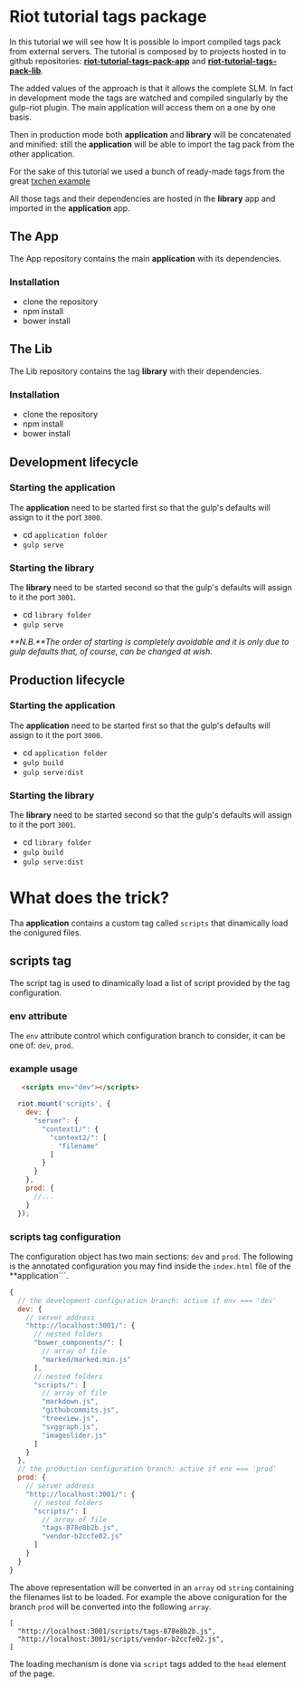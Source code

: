 # Riot tutorial tags package

In this tutorial we will see how It is possible lo import compiled tags pack from external servers. The tutorial is composed by to projects hosted in to github repositories: [**riot-tutorial-tags-pack-app**](https://github.com/ivan-saorin/riot-tutorial-tags-pack-app) and [**riot-tutorial-tags-pack-lib**](https://github.com/ivan-saorin/riot-tutorial-tags-pack-lib).

The added values of the approach is that it allows the complete SLM. In fact in development mode the tags are watched and compiled singularly by the gulp-riot plugin. The main application will access them on a one by one basis.

Then in production mode both **application** and **library** will be concatenated and minified: still the **application** will be able to import the tag pack from the other application.

For the sake of this tutorial we used a bunch of ready-made tags from the great [txchen example](https://github.com/txchen/feplay/tree/gh-pages/riot_vue)

All those tags and their dependencies are hosted in the **library** app and imported in the **application** app.

## The App
The App repository contains the main **application** with its dependencies.

### Installation
* clone the repository
* npm install
* bower install

## The Lib
The Lib repository contains the tag **library** with their dependencies.

### Installation
* clone the repository
* npm install
* bower install

## Development lifecycle
### Starting the application
The **application** need to be started first so that the gulp's defaults will assign to it the port ```3000```.
* cd ```application folder```
* ```gulp serve```
### Starting the library
The **library** need to be started second so that the gulp's defaults will assign to it the port ```3001```.
* cd ```library folder```
* ```gulp serve```

_**N.B.**The order of starting is completely avoidable and it is only due to gulp defaults that, of course, can be changed at wish._

## Production lifecycle
### Starting the application
The **application** need to be started first so that the gulp's defaults will assign to it the port ```3000```.
* cd ```application folder```
* ```gulp build```
* ```gulp serve:dist```
### Starting the library
The **library** need to be started second so that the gulp's defaults will assign to it the port ```3001```.
* cd ```library folder```
* ```gulp build```
* ```gulp serve:dist```

# What does the trick?
Tha **application** contains a custom tag called ```scripts``` that dinamically load the conigured files.

## scripts tag
The script tag is used to dinamically load a list of script provided by the tag configuration.

### env attribute
The ```env``` attribute control which configuration branch to consider, it can be one of: ```dev```, ```prod```.
### example usage
```html
   <scripts env="dev"></scripts>
```

```javascript
  riot.mount('scripts', {
    dev: {
      "server": {
        "context1/": {
          "context2/": [
            "filename"
          ]
        }
      }
    },
    prod: {
      //...
    }
  });

```

### scripts tag configuration
The configuration object has two main sections: ```dev``` and ```prod```.
The following is the annotated configuration you may find inside the ```index.html``` file of the **application```.

```javascript
{
  // the development configuration branch: active if env === 'dev'
  dev: {
    // server address
    "http://localhost:3001/": {
      // nested folders
      "bower_components/": [
        // array of file
        "marked/marked.min.js"
      ],
      // nested folders
      "scripts/": [
        // array of file
        "markdown.js",
        "githubcommits.js",
        "treeview.js",
        "svggraph.js",
        "imageslider.js"
      ]
    }
  },
  // the production configuration branch: active if env === 'prod'
  prod: {
    // server address
    "http://localhost:3001/": {
      // nested folders
      "scripts/": [
        // array of file
        "tags-878e8b2b.js",
        "vendor-b2ccfe02.js"
      ]
    }
  }
}
```

The above representation will be converted in an ```array``` od ```string``` containing the filenames list to be loaded.
For example the above coniguration for the branch
```prod``` will be converted into the following ```array```.

```
[
  "http://localhost:3001/scripts/tags-878e8b2b.js",
  "http://localhost:3001/scripts/vendor-b2ccfe02.js",
]
```

The loading mechanism is done via ```script``` tags added to the ```head``` element of the page.
